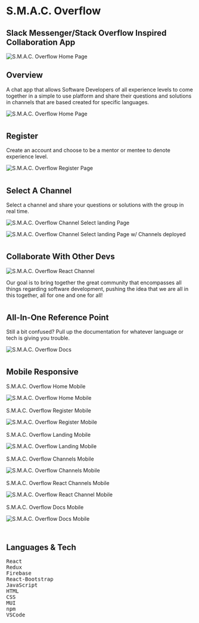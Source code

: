 # S.M.A.C. Overflow

## Slack Messenger/Stack Overflow Inspired Collaboration App

![S.M.A.C. Overflow Home Page](public/LogoSMAC.png)

## Overview
A chat app that allows Software Developers of all experience levels to come together in a simple to use platform and share their questions and solutions in channels that are based created for specific languages.

![S.M.A.C. Overflow Home Page](public/SMAC-Home.png)
#

## Register
Create an account and choose to be a mentor or mentee to denote experience level.

![S.M.A.C. Overflow Register Page](public/SMAC-Register.png)
#

## Select A Channel
Select a channel and share your questions or solutions with the group in real time.

![S.M.A.C. Overflow Channel Select landing Page](public/SMAC-Landing.png)

![S.M.A.C. Overflow Channel Select landing Page w/ Channels deployed](public/SMAC-LandingChannels.png)
#
## Collaborate With Other Devs

![S.M.A.C. Overflow React Channel](public/SMAC-React.png)


Our goal is to bring together the great community that encompasses all things regarding software development, pushing the idea that we are all in this together, all for one and one for all!
#
## All-In-One Reference Point

Still a bit confused?  Pull up the documentation for whatever language or tech is giving you trouble.

![S.M.A.C. Overflow Docs](public/SMAC-Docs.png)

#
## Mobile Responsive

S.M.A.C. Overflow Home Mobile

![S.M.A.C. Overflow Home Mobile](public/SMAC-LoginMobile.png)
<br/>
<br/>
S.M.A.C. Overflow Register Mobile

![S.M.A.C. Overflow Register Mobile](public/SMAC-RegisterMobile.png)
<br/>
<br/>
S.M.A.C. Overflow Landing Mobile

![S.M.A.C. Overflow Landing Mobile](public/SMAC-LandingMobile.png)
<br/>
<br/>
S.M.A.C. Overflow Channels Mobile

![S.M.A.C. Overflow Channels Mobile](public/SMAC-ChannelsMobile.png)
<br/>
<br/>
S.M.A.C. Overflow React Channels Mobile

![S.M.A.C. Overflow React Channel Mobile](public/SMAC-ReactMobile.png)
<br/>
<br/>
S.M.A.C. Overflow Docs Mobile

![S.M.A.C. Overflow Docs Mobile](public/SMAC-DocsMobile.png)
<br/>
<br/>

#
## Languages & Tech
<pre>
React 
Redux
Firebase
React-Bootstrap
JavaScript 
HTML
CSS
MUI
npm
VSCode
</pre>
